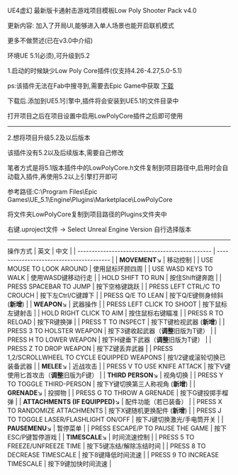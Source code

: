 UE4虚幻 最新版卡通射击游戏项目模板Low Poly Shooter Pack v4.0

更新内容:
加入了开局UI,能够进入单人场景也能开启联机模式

更多不做赘述(已在v3.0中介绍)

环境UE 5.1(必须),可升级到5.2

1.启动的时候缺少Low Poly Core插件(仅支持4.26-4.27,5.0-5.1)

ps:该插件无法在Fab中搜寻到,需要去Epic Game中获取
[下载](https:|www.unrealengine.com/marketplace/zh-CN/product/low-poly-core)

下载后.添加到UE5.1引擎中,插件将会安装到UE5.1的文件目录中

打开项目之后在项目设置中启用LowPolyCore插件之后即可使用

---

2.想将项目升级5.2及以后版本

该插件没有5.2以及后续版本,需要自己修改

笔者方式是将5.1版本插件中的LowPolyCore.h文件复制到项目路径中,启用时会自动载入插件,再使用5.2以上引擎打开即可

参考路径:C:\Program Files\Epic Games\UE_5.1\Engine\Plugins\Marketplace\LowPolyCore

将文件夹LowPolyCore复制到项目路径的Plugins文件夹中

右键.uproject文件 -> Select Unreal Engine Version 自行选择版本

---

操作方式
| 英文                                            | 中文                                     |
| ----------------------------------------------- | ---------------------------------------- |
| **MOVEMENT**↘                                   | 移动控制                                 |
| USE MOUSE TO LOOK AROUND                        | 使用鼠标环顾四周                         |
| USE WASD KEYS TO WALK                           | 使用WASD键移动行走                       |
| HOLD SHIFT TO RUN                               | 按住Shift键奔跑                          |
| PRESS SPACEBAR TO JUMP                          | 按下空格键跳跃                           |
| PRESS LEFT CTRL/C TO CROUCH                     | 按下左Ctrl/C键蹲下                       |
| PRESS Q/E TO LEAN                               | 按下Q/E键侧身倾斜 (**新增**)             |
| **WEAPON**↘                                     | 武器操作                                 |
| PRESS LEFT CLICK TO SHOOT                       | 按下鼠标左键射击                         |
| HOLD RIGHT CLICK TO AIM                         | 按住鼠标右键瞄准                         |
| PRESS R TO RELOAD                               | 按下R键换弹                              |
| PRESS T TO INSPECT                              | 按下T键检视武器 (**新增**)               |
| PRESS 3 TO HOLSTER WEAPON                       | 按下3键收起武器（**调整**旧版为T键）     |
| PRESS H TO LOWER WEAPON                         | 按下H键垂下武器（**调整**旧版为T键）     |
| PRESS Z TO DROP WEAPON                          | 按下Z键丢弃武器                          |
| PRESS 1,2/SCROLLWHEEL TO CYCLE EQUIPPED WEAPONS | 按1/2键或滚轮切换已装备武器              |
| **MELEE**↘                                      | 近战攻击                                 |
| PRESS V TO USE KNIFE ATTACK                     | 按下V键使用匕首攻击（**调整**旧版为F键） |
| **THIRD PERSON**↘                                   | 视角切换                                 |
| PRESS Y TO TOGGLE THIRD-PERSON                  | 按下Y键切换第三人称视角 (**新增**)       |
| **GRENADE**↘                                    | 投掷物                                   |
| PRESS G TO THROW A GRENADE                      | 按下G键投掷手榴弹                        |
| **ATTACHMENTS (IF EQUIPPED)**↘                  | 配件功能（若已装备）                     |
| PRESS X TO RANDOMIZE ATTACHMENTS                | 按下X键随机更换配件 (**新增**)           |
| PRESS J TO TOGGLE LASER/FLASHLIGHT ON/OFF       | 按下J键切换激光/手电筒开关               |
| **PAUSEMENU**↘                                  | 暂停菜单                                 |
| PRESS ESCAPE/P TO PAUSE THE GAME                | 按下ESC/P键暂停游戏                      |
| **TIMESCALE**↘                                  | 时间流速控制                             |
| PRESS 5 TO FREEZE/UNFREEZE TIME                 | 按下5键冻结/解除冻结时间                 |
| PRESS 8 TO DECREASE TIMESCALE                   | 按下8键降低时间流速                      |
| PRESS 9 TO INCREASE TIMESCALE                   | 按下9键加快时间流速                      |